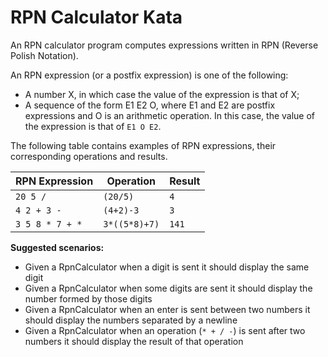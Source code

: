 # RPN Calculator Kata

An RPN calculator program computes expressions written in RPN (Reverse Polish Notation).

An RPN expression (or a postfix expression) is one of the following:
* A number X, in which case the value of the expression is that of X;
* A sequence of the form E1 E2 O, where E1 and E2 are postfix expressions and O is an arithmetic operation. In this case, the value of the expression is that of `E1 O E2`.

The following table contains examples of RPN expressions, their corresponding operations and results.

| RPN Expression | Operation | Result |
|----------------|-----------|--------|
| `20 5 /`       | `(20/5)`  | `4`    |
| `4 2 + 3 -`    | `(4+2)-3` | `3`    |
| `3 5 8 * 7 + *` | `3*((5*8)+7)` | `141` |

**Suggested scenarios:**
* Given a RpnCalculator when a digit is sent it should display the same digit
* Given a RpnCalculator when some digits are sent it should display the number formed by those digits
* Given a RpnCalculator when an enter is sent between two numbers it should display the numbers separated by a newline
* Given a RpnCalculator when an operation (`* + / -`) is sent after two numbers it should display the result of that operation
